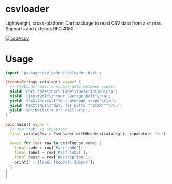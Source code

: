 # csvloader

Lightweight, cross-platform Dart package to read CSV data from a `Stream`. Supports and extends RFC 4180.

[![codecov](https://codecov.io/github/d-markey/csvloader/branch/main/graph/badge.svg?token=9NBGYNW423)](https://codecov.io/github/d-markey/csvloader)

# Usage

```dart
import 'package:csvloader/csvloader.dart';

Stream<String> catalog() async* {
  // CsvLoader will unescape data between quotes
  yield 'Part code\tPart label\tDescription\r\n';
  yield 'B1XX\tBolt\t"Your average bolt"\r\n';
  yield 'S2XX\tScrew\t"Your average screw"\r\n';
  yield 'N1XX\tNut\t"Nut; for bolts ""B1XX"""\r\n';
  yield '9N\tNail\t"A 9"" nail"\r\n';
}

void main() async {
  // use "tab" as separator
  final catalogCsv = CsvLoader.withHeaders(catalog(), separator: '\t');

  await for (var row in catalogCsv.rows) {
    final code = row['Part code'];
    final label = row['Part label'];
    final descr = row['Description'];
    print(' - $label ($code): $descr');
  }
}
}
```
